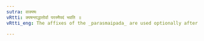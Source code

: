 ```yaml
---
sutra: वाक्यषः
vRtti: क्यषन्ताद्धातोर्वा परस्मैपदं भवति ॥
vRtti_eng: The affixes of the _parasmaipada_ are used optionally after the denominative verbs ending in the affix _kyash_.

---
```

